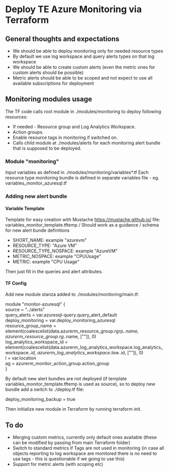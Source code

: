 # Deploy TE Azure Monitoring via Terraform

## General thoughts and expectations

- We should be able to deploy monitoring only for needed resource types
- By default we use log workspace and query alerts types on that log workspace
- We should be able to create custom alerts (even the metric ones for custom alerts should be possible)
- Metric alerts should be able to be scoped and not expect to use all available subscriptions for deployment

## Monitoring modules usage

The TF code calls root module in ./modules/monitoring to deploy following resources:
- If needed - Resource group and Log Analytics Workspace.
- Action groups.
- Enable resource tags in monitoring if switched on.
- Calls child module at ./modules/alerts for each monitoring alert bundle that is supposed to be deployed.

### Module "monitoring"

Input variables as defined in ./modules/monitoring/variables*.tf
Each resource type monitoring bundle is defined in separate variables file - eg. variables_monitor_azuresql.tf

### Adding new alert bundle

#### Variable Template
Template for easy creation with Mustache https://mustache.github.io/
file: variables_monitor_template.tftemp / Should work as a guidance / schema for new alert bunde definitions

- SHORT_NAME: example "azurevm"
- RESOURCE_TYPE: "Azure VM"
- RESOURCE_TYPE_NOSPACE: example "AzureVM"
- METRIC_NOSPACE: example "CPUUsage"
- METRIC: example "CPU Usage"

Then just fill in the queries and alert attributes.

#### TF Config

Add new module stanza added to ./modules/monitoring/main.tf:

module "monitor-azuresql" {  
  source                     = "../alerts"  
  query_alerts               = var.azuresql-query.query_alert_default  
  deploy_monitoring          = var.deploy_monitoring_azuresql  
  resource_group_name        = element(coalescelist(data.azurerm_resource_group.rgrp.*.name, azurerm_resource_group.rg.*.name, [""]), 0)  
  log_analytics_workspace_id = element(coalescelist(data.azurerm_log_analytics_workspace.log_analytics_workspace.*.id, azurerm_log_analytics_workspace.law.*.id, [""]), 0)  
  l                          = var.location  
  ag                         = azurerm_monitor_action_group.action_group  
}

By default new alert bundles are not deployed (if template variables_monitor_template.tftemp is used as source), so to deploy new bundle add a switch to ./deploy.tf file:

deploy_monitoring_backup = true  

Then initialize new module in Terraform by running terraform init.

## To do

* Merging custom metrics, currently only default ones available (these can be modified by passing from main Terraform folder)
* Switch to standard metrics if Tags are not used in monitoring (in case all objects reporting to log workspace are monitored there is no need to use tags - this is questionable if we going to use this)
* Support for metric alerts (with scoping etc)



